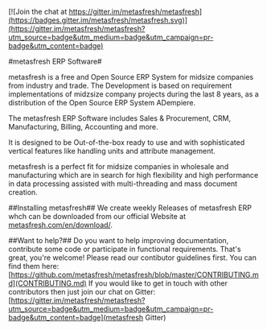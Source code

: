 [![Join the chat at https://gitter.im/metasfresh/metasfresh](https://badges.gitter.im/metasfresh/metasfresh.svg)](https://gitter.im/metasfresh/metasfresh?utm_source=badge&utm_medium=badge&utm_campaign=pr-badge&utm_content=badge)

#metasfresh ERP Software#

metasfresh is a free and Open Source ERP System for midsize companies from industry and trade.
The Development is based on requirement implementations of midzsize company projects during the last 8 years, as a distribution of the Open Source ERP System ADempiere.

The metasfresh ERP Software includes Sales & Procurement, CRM, Manufacturing, Billing, Accounting and more.

It is designed to be Out-of-the-box ready to use and with sophisticated vertical features like handling units and attribute management.

metasfresh is a perfect fit for midsize companies in wholesale and manufacturing which are in search for high flexibility and high performance in data processing assisted with multi-threading and mass document creation.

##Installing metasfresh##
We create weekly Releases of metasfresh ERP whch can be downloaded from our official Website at [metasfresh.com/en/download/](http://metasfresh.com/en/download/).

##Want to help?##
Do you want to help improving documentation, contribute some code or participate in functional requirements. That's great, you're welcome! Please read our contibutor guidelines first. You can find them here: [https://github.com/metasfresh/metasfresh/blob/master/CONTRIBUTING.md](CONTRIBUTING.md)
If you would like to get in touch with other contributors then just join our chat on Gitter: [https://gitter.im/metasfresh/metasfresh?utm_source=badge&utm_medium=badge&utm_campaign=pr-badge&utm_content=badge](metasfresh Gitter)
